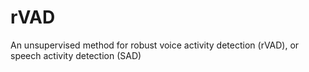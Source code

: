 # rVAD
An unsupervised method for robust voice activity detection (rVAD), or speech activity detection (SAD)

